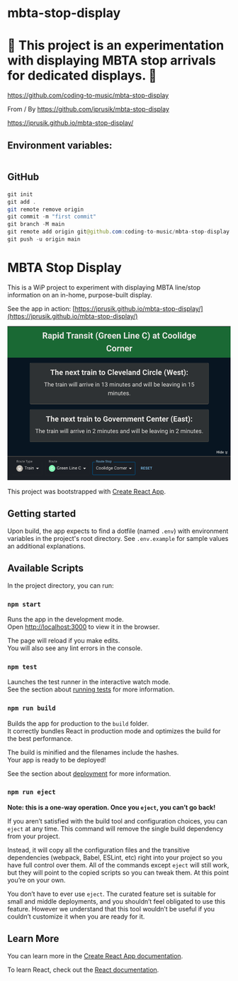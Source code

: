 # mbta-stop-display

# 🚀 This project is an experimentation with displaying MBTA stop arrivals for dedicated displays. 🚀

https://github.com/coding-to-music/mbta-stop-display

From / By https://github.com/jprusik/mbta-stop-display

https://jprusik.github.io/mbta-stop-display/

## Environment variables:

```java

```

## GitHub

```java
git init
git add .
git remote remove origin
git commit -m "first commit"
git branch -M main
git remote add origin git@github.com:coding-to-music/mbta-stop-display.git
git push -u origin main
```

# MBTA Stop Display

This is a WiP project to experiment with displaying MBTA line/stop information on an in-home, purpose-built display.

See the app in action: [https://jprusik.github.io/mbta-stop-display/](https://jprusik.github.io/mbta-stop-display/)

![](images/screenshot.png)

This project was bootstrapped with [Create React App](https://github.com/facebook/create-react-app).

## Getting started

Upon build, the app expects to find a dotfile (named `.env`) with environment variables in the project's root directory. See `.env.example` for sample values an additional explanations.

## Available Scripts

In the project directory, you can run:

### `npm start`

Runs the app in the development mode.\
Open [http://localhost:3000](http://localhost:3000) to view it in the browser.

The page will reload if you make edits.\
You will also see any lint errors in the console.

### `npm test`

Launches the test runner in the interactive watch mode.\
See the section about [running tests](https://facebook.github.io/create-react-app/docs/running-tests) for more information.

### `npm run build`

Builds the app for production to the `build` folder.\
It correctly bundles React in production mode and optimizes the build for the best performance.

The build is minified and the filenames include the hashes.\
Your app is ready to be deployed!

See the section about [deployment](https://facebook.github.io/create-react-app/docs/deployment) for more information.

### `npm run eject`

**Note: this is a one-way operation. Once you `eject`, you can’t go back!**

If you aren’t satisfied with the build tool and configuration choices, you can `eject` at any time. This command will remove the single build dependency from your project.

Instead, it will copy all the configuration files and the transitive dependencies (webpack, Babel, ESLint, etc) right into your project so you have full control over them. All of the commands except `eject` will still work, but they will point to the copied scripts so you can tweak them. At this point you’re on your own.

You don’t have to ever use `eject`. The curated feature set is suitable for small and middle deployments, and you shouldn’t feel obligated to use this feature. However we understand that this tool wouldn’t be useful if you couldn’t customize it when you are ready for it.

## Learn More

You can learn more in the [Create React App documentation](https://facebook.github.io/create-react-app/docs/getting-started).

To learn React, check out the [React documentation](https://reactjs.org/).
